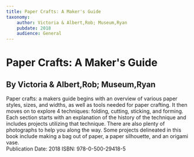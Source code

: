 ```yaml
---
title: Paper Crafts: A Maker's Guide
taxonomy:
	author: Victoria & Albert,Rob; Museum,Ryan
	pubdate: 2018
	audience: General
---
```

# Paper Crafts: A Maker's Guide
## By Victoria & Albert,Rob; Museum,Ryan

Paper crafts: a makers guide begins with an overview of various paper styles, sizes, and widths, as well as tools needed for paper crafting.  It then moves on to explore 4 techniques: folding, cutting, sticking, and forming.  Each section starts with an explanation of the history of the technique and includes projects utilizing that technique. There are also plenty of photographs to help you along the way.  Some projects delineated in this book include making a bag out of paper, a paper silhouette, and an origami vase.  
Publication Date: 2018
ISBN: 978-0-500-29418-5